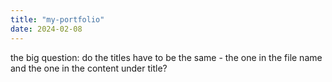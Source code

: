 ```yaml
---
title: "my-portfolio"
date: 2024-02-08
---
```

the big question: do the titles have to be the same - the one in the file name and the one in the content under title?
